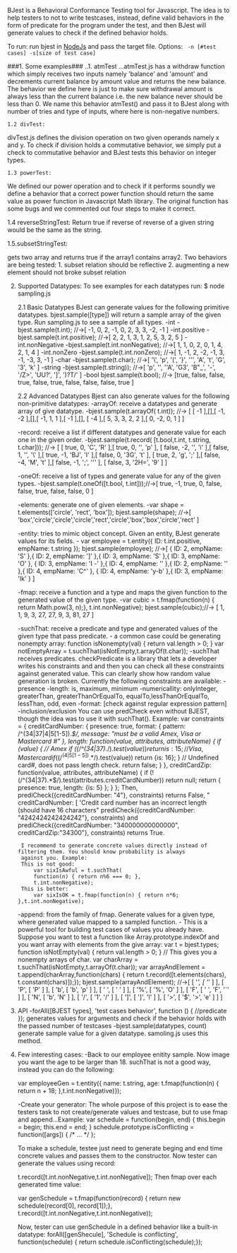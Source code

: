BJest is a Behavioral Conformance Testing tool for Javascript.
The idea is to help  testers to not to write testcases, instead, define valid behaviors in the form of predicate for the program under the test, and then BJest will generate values to check if the defined behavior holds.

To run: run bjest in [NodeJs](http://nodejs.org/) and pass the target file.
Options: ``` -n [#test cases] -s[size of test case]```

###1. Some examples###
..1. atmTest
...atmTest.js has a withdraw function which simply receives two inputs namely 'balance' and 'amount' and decrements current balance by amount value and returns the new balance. The behavior we define here is just to make sure withdrawal amount is always less than the current balance i.e. the new balance never should be less than 0. We name this behavior atmTest() and pass it to BJest along with number of tries and type of inputs, where here is non-negative numbers.


    1.2 divTest:
divTest.js defines the division operation on two given operands namely x and y. To check if division holds a commutative 
behavior, we simply put a check to commutative behavior and BJest tests this behavior on integer types.


    1.3 powerTest:
We defined our power operation and to check if it performs soundly we define a behavior that a correct power function should
return the same value as power function in Javascript Math library. The original function has some bugs and we commented out
four steps to make it correct.


1.4 reverseStringTest:
Return true if reverse of reverse of a given string would be the same as the string.

1.5.subsetStringTest:

gets two array and returns true if the array1 contains array2. Two behaviors are being tested:
	1. subset relation should be reflective
	2. augmenting a new element should not broke subset relation

2. Supported Datatypes:
To see examples for each datatypes run: $ node sampling.js

    2.1 Basic Datatypes
BJest can generate values for the following primitive datatypes. bjest.sample([type]) will return a sample array of the given
type. Run sampling.js to see a sample of all types.
    -int
        -bjest.sample(t.int); //->[ -1, 0, 2, -1, 0, 2, 3, 3, -2, -1 ]
    -int.positive
        -bjest.sample(t.int.positive); //->[ 2, 2, 1, 3, 1, 2, 5, 3, 2, 5 ]
    -int.nonNegative
        -bjest.sample(t.int.nonNegative); //->[ 1, 1, 0, 2, 0, 1, 4, 2, 1, 4 ]
    -int.nonZero
        -bjest.sample(t.int.nonZero); //->[ 1, -1, 2, -2, -1, 3, -1, -3, 3, -1 ]
    -char
        -bjest.sample(t.char); //->[ '\\', 'p', '(', '}', '\'', 'A', 't', 'G', '3', 'k' ]
    -string
        -bjest.sample(t.string)); //->[ 'p', '', '\'A', 'G3', 'B"_', '-', '/Z>', 'UU?', ']', ')?T/' ]
    -bool
        bjest.sample(t.bool); //-> [true, false, false, true, false, true, false, false, false, true ]
    
    2.2 Advanced Datatypes
Bjest can also generate values for the following non-primitive datatypes:
    -arrayOf: receive a datatypes and generate array of give datatype.
        -bjest.sample(t.arrayOf( t.int)); //-> [ [ -1 ],[],[ -1, -2 ],[],[ -1, 1, 1 ],[ -1 ],[],
        [ -4 ],[ 5, 3, 3, 2, 2 ],[ 0, -2, 0, 1 ] ]

    -record: receive a list if different datatypes and generate value for each one in the given order.
        -bjest.sample(t.record( [t.bool,t.int, t.string, t.char])); //-> [ [ true, 0, 'C', 'R' ],[ true, 0, '', 'p' ],
        [ false, -2, '', 'i' ],[ false, 1, '', '\\' ],[ true, -1, 'BJ', 'I' ],[ false, 0, '3G', 't' ], 
        [ true, 2, 'g', ';' ],[ false, -4, 'M', 't' ],[ false, -1, ';', '\'' ], [ false, 3, '2H=', '9' ] ]

    -oneOf: receive a list of types and generate value for any of the given types.
        -bjest.sample(t.oneOf([t.bool, t.int]));//->[ true, -1, true, 0, false, false, true, false, false, 0 ]
        
    -elements: generate one of given elements.
        -var shape = t.elements(['circle', 'rect', 'box']); bjest.sample(shape);
        //->[ 'box','circle','circle','circle','rect','circle','box','box','circle','rect' ]

    -entity: tries to mimic object concept. Given an entity, BJest generate values for its fields.
        - var employee = t.entity({
            ID: t.int.positive,
            empName: t.string
            });
            bjest.sample(employee);
        //->[ { ID: 2, empName: 'S' },{ ID: 2, empName: ']' },{ ID: 3, empName: 'S' },{ ID: 3, empName: 'O' },
        { ID: 3, empName: 'I -' },{ ID: 4, empName: '' },{ ID: 2, empName: '' },{ ID: 4, empName: 'C^' },
        { ID: 4, empName: 'y-b' },{ ID: 3, empName: 'lk' } ]

    -fmap: receive a function and a type and maps the given function to the generated value of the given type.
        -var cubic = t.fmap(function(n) {
            return Math.pow(3, n);}, t.int.nonNegative);
            bjest.sample(cubic);//-> [ 1, 1, 9, 3, 27, 27, 9, 3, 81, 27 ]
            
    -suchThat: receive a predicate and type and generated values of the given type that pass predicate.
        - a common case could be generating nonempty array:
        function isNonempty(val) { return val.length > 0; }
        var notEmptyArray = t.suchThat(isNotEmpty,t.arrayOf(t.char));
	-suchThat receives predicates. checkPredicate is a library that lets a developer 	writes his constraints and and then you can check all these constraints against 	generated value. This can clearly show how random value generation is broken. 
	Currently the following constraints are available:
	-presence
	-length:		is, maximum, minimum
	-numericallity:		onlyInteger, greaterThan, greaterThanOrEqualTo, equalTo,lessThanOrEqualTo, lessThan, odd, even
	-format:		[check against regular expression pattern]
	-inclusion/exclusion
	You can use predCheck even without BJEST, though the idea was to use it with suchThat().
	Example:
	var constraints = {
        creditCardNumber: {
            presence: true,
            format: {
            pattern: /^(34|37|4|5[1-5]).*$/,
            message: "must be a valid Amex, Visa or Mastercard #"
                },
            length: function(value, attributes, attributeName) {
                if (value) {
                     // Amex
                 if ((/^(34|37).*$/).test(value)) return {is: 15};
                    // Visa, Mastercard
                 if ((/^(4|5[1-5]).*$/).test(value)) return {is: 16};
                    }
            // Undefined card#, does not pass length check.
      return false;
            }
        },
        creditCardZip: function(value, attributes, attributeName) {
            if (!(/^(34|37).*$/).test(attributes.creditCardNumber)) return null;
                return {
                    presence: true,
                    length: {is: 5}
                };
            }
        };
	Then,
	prediCheck({creditCardNumber: "4"}, constraints)
	returns False, " creditCardNumber: [ 'Credit card number has an incorrect length (should have 16 characters"
	prediCheck({creditCardNumber: "4242424242424242"}, constraints) and 
	prediCheck({creditCardNumber: "340000000000000", creditCardZip:"34300"}, constraints)
	returns True.
        
        I recommend to generate concrete values directly instead of filtering them. You should know probability is always
        against you. Example:
        This is not good:
            var sixIsAwful = t.suchThat(
            function(n) { return n%6 === 0; },
            t.int.nonNegative);
        This is better:
            var sixIsOK = t.fmap(function(n) { return n*6; },t.int.nonNegative);
            
    -append: from the family of fmap. Generate values for a given type, where generated value mapped to a sampled function.
        - This is a powerful tool for building test cases of values you already have. Suppose you want to test a function like
        Array.prototype.indexOf and you want array with elements from the give array:
        var t = bjest.types;
        function isNotEmpty(val) { return val.length > 0; }
        // This gives you a nonempty arrays of char.
        var charArray = t.suchThat(isNotEmpty,t.arrayOf(t.char));
        var arrayAndElement = t.append(charArray,function(chars) {
	    return t.record([t.elements(chars), t.constant(chars)]);});
	    bjest.sample(arrayAndElement);
	    //->[ [ '*', [ '*' ] ],
            [ 'P', [ 'P' ] ],
            [ 'b', [ 'b', 'p' ] ],
            [ ' ', [ ' ' ] ],
            [ '%', [ '%', 'O' ] ],
            [ 'F', [ ' ', 'F', '`' ] ],
            [ 'N', [ 'b', 'N' ] ],
            [ '/', [ '1', '/' ] ],
            [ ']', [ ']', 'l' ] ],
            [ '>', [ '$', '>', 'e' ] ] ]

    
3. API
    -forAll([BJEST types], 'test cases behavior', function () {
    //predicate
    });
    generates values for arguments and check if the behavior holds with the passed number of testcases
    -bjest.sample(datatypes, count)
    generate sample value for a given datatype. samoling.js uses this method.

4. Few interesting cases:
    -Back to our employee enitity sample. Now image you want the age to be larger than 18. suchThat is not a good way, 
    instead you can do the following:
    
    var employeeGen = t.entity({
        name: t.string,
        age: t.fmap(function(n) { return n + 18; },t.int.nonNegative)});
    
    -Create your generator:
    The whole purpose of this project is to ease the testers task to not create/generate values and testcase, but to use
    fmap and append...Example:
    var schedule = function(begin, end) {
        this.begin = begin;
        this.end = end;
        }
    schedule.prototype.isConflicting = function([args]) { /* ... */ };
    
    To make a schedule, testee just need to generate beging and end time concrete values and passes them to the
    constructor. Now tester can generate the values using record:
    
    t.record([t.int.nonNegative,t.int.nonNegative]);
    Then fmap over each generated time value:

    var genSchedule = t.fmap(function(record) {
      return new schedule(record[0], record[1]);},
        t.record([t.int.nonNegative,t.int.nonNegative));
        
    Now, tester can use genSchedule in a defined behavior like a built-in datatype:
    forAll([genShecule], 'Schedule is conflicting', function(schedule) {
        return schedule.isConflicting(schedule);});
        
    
